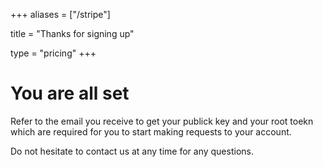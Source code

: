 +++
aliases = ["/stripe"]

title			= "Thanks for signing up"

type = "pricing"
+++

<div class="max-w-full lg:max-w-lg xl:max-w-xl mx-auto py-12">
	<div class="text-center">
		<h1 class="text-5xl">You are all set</h1>
	</div>
	<p class="text-3xl">
		Refer to the email you receive to get your publick key and your root 
		toekn which are required for you to start making requests to your account.
	</p>
	<p class="text-3xl">
		Do not hesitate to contact us at any time for any questions.
	</o>
</div>